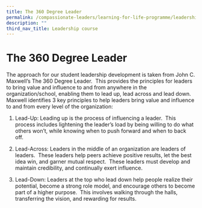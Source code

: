 ```yaml
---
title: The 360 Degree Leader
permalink: /compassionate-leaders/learning-for-life-programme/leadership-course/the-360-degree-leader/
description: ""
third_nav_title: Leadership course
---
```



# **The 360 Degree Leader**

The approach for our student leadership development is taken from John C. Maxwell’s The 360 Degree Leader.  This provides the principles for leaders to bring value and influence to and from anywhere in the organization/school, enabling them to lead up, lead across and lead down.  Maxwell identifies 3 key principles to help leaders bring value and influence to and from every level of the organization:  
  

1.  Lead-Up: Leading up is the process of influencing a leader.  This process includes lightening the leader’s load by being willing to do what others won’t, while knowing when to push forward and when to back off.
  
3.  Lead-Across: Leaders in the middle of an organization are leaders of leaders.  These leaders help peers achieve positive results, let the best idea win, and garner mutual respect.  These leaders must develop and maintain credibility, and continually exert influence.   
    
  
5.  Lead-Down: Leaders at the top who lead down help people realize their potential, become a strong role model, and encourage others to become part of a higher purpose.  This involves walking through the halls, transferring the vision, and rewarding for results.